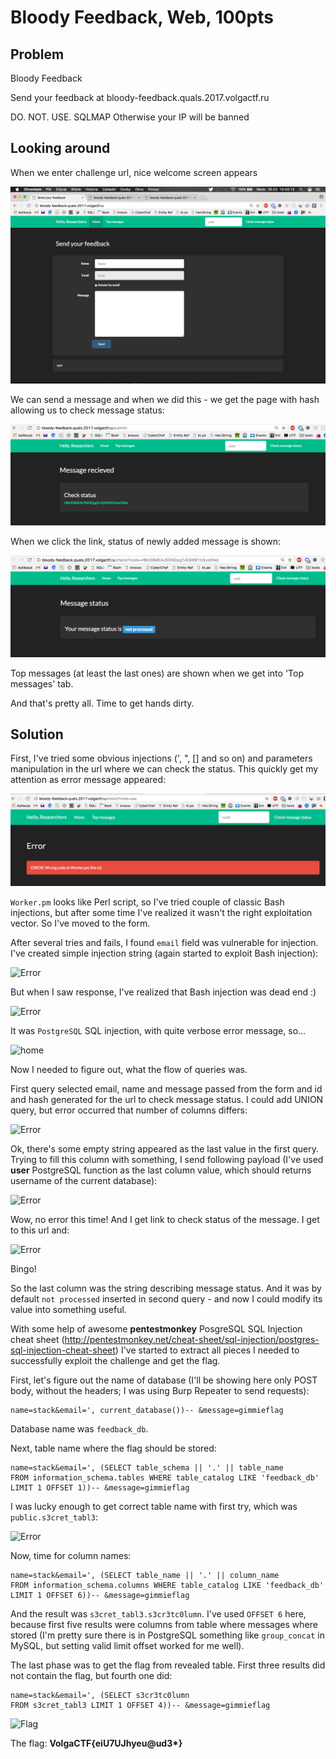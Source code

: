 # Bloody Feedback, Web, 100pts

## Problem

Bloody Feedback

Send your feedback at bloody-feedback.quals.2017.volgactf.ru

DO. NOT. USE. SQLMAP
Otherwise your IP will be banned


## Looking around

When we enter challenge url, nice welcome screen appears


![Welcome](assets/welcome.png)

We can send a message and when we did this - we get the page with hash allowing us to check message status:

![Hash](assets/hash.png)

When we click the link, status of newly added message is shown:

![Status](assets/message_status.png)

Top messages (at least the last ones) are shown when we get into 'Top messages' tab.

And that's pretty all. Time to get hands dirty.


## Solution

First, I've tried some obvious injections (', ", [] and so on) and parameters manipulation in the url where we can check the status. This quickly get my attention as error message appeared:

![Error](assets/perl_error1.png)

```Worker.pm``` looks like Perl script, so I've tried couple of classic Bash injections, but after some time I've realized it wasn't the right exploitation vector. So I've moved to the form.

After several tries and fails, I found ```email``` field was vulnerable for injection. I've created simple injection string (again started to exploit Bash injection):

![Error](assets/email_field.png)

But when I saw response, I've realized that Bash injection was dead end :)

![Error](assets/pgsqli2.png)


It was ```PostgreSQL``` SQL injection, with quite verbose error message, so...



![home](assets/diknP8V.gif)





Now I needed to figure out, what the flow of queries was.

First query selected email, name and message passed from the form and id and hash generated for the url to check message status. I could add UNION query, but error occurred that number of columns differs:

![Error](assets/pgsqli1.png)

Ok, there's some empty string appeared as the last value in the first query. Trying to fill this column with something, I send following payload (I've used __user__ PostgreSQL function as the last column value, which should returns username of the current database):

![Error](assets/pgsqli3.png)

Wow, no error this time! And I get link to check status of the message. I get to this url and:

![Error](assets/pgsqli4.png)

Bingo!

So the last column was the string describing message status. And it was by default ```not processed``` inserted in second query - and now I could modify its value into something useful.

With some help of awesome __pentestmonkey__ PosgreSQL SQL Injection cheat sheet (http://pentestmonkey.net/cheat-sheet/sql-injection/postgres-sql-injection-cheat-sheet) I've started to extract all pieces I needed to successfully exploit the challenge and get the flag. 

First, let's figure out the name of database (I'll be showing here only POST body, without the headers; I was using Burp Repeater to send requests):

```
name=stack&email=', current_database())-- &message=gimmieflag
```

Database name was ```feedback_db```.

Next, table name where the flag should be stored:

```
name=stack&email=', (SELECT table_schema || '.' || table_name
FROM information_schema.tables WHERE table_catalog LIKE 'feedback_db' LIMIT 1 OFFSET 1))-- &message=gimmieflag

```

I was lucky enough to get correct table name with first try, which was ```public.s3cret_tabl3```:

![Error](assets/secret_table.png)

Now, time for column names:

```
name=stack&email=', (SELECT table_name || '.' || column_name 
FROM information_schema.columns WHERE table_catalog LIKE 'feedback_db' LIMIT 1 OFFSET 6))-- &message=gimmieflag
```

And the result was ```s3cret_tabl3.s3cr3tc0lumn```. I've used ```OFFSET 6``` here, because first five results were columns from table where messages where stored (I'm pretty sure there is in PostgreSQL something like ```group_concat``` in MySQL, but setting valid limit offset worked for me well).

The last phase was to get the flag from revealed table. First three results did not contain the flag, but fourth one did:

```
name=stack&email=', (SELECT s3cr3tc0lumn 
FROM s3cret_tabl3 LIMIT 1 OFFSET 4))-- &message=gimmieflag
```

![Flag](assets/flag.png)


The flag: __VolgaCTF{eiU7UJhyeu@ud3*}__


 


